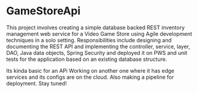 # GameStoreApi
This project involves creating a simple database backed REST inventory management web service for a Video Game Store using Agile development techniques in a solo setting. Responsibilities include designing and documenting the REST API and implementing the controller, service, layer, DAO, Java data objects, Spring Security and deployed it on PWS and unit tests for the application based on an existing database structure.

Its kinda basic for an APi Working on another one where it has edge services and its configs are on the cloud. Also making a pipeline for deployment. Stay tuned!
